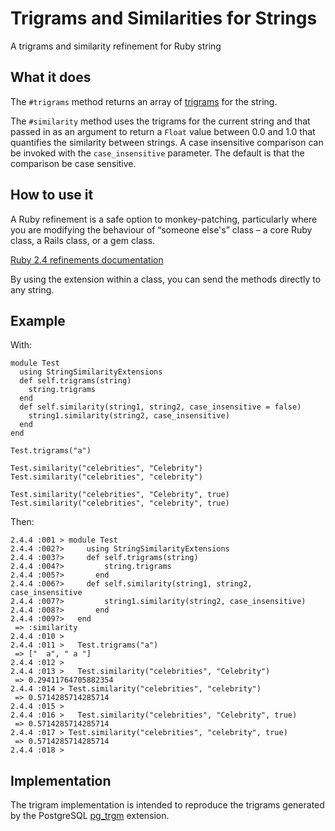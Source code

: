 # Trigrams and Similarities for Strings
A trigrams and similarity refinement for Ruby string

## What it does

The `#trigrams` method returns an array of [trigrams](https://en.wikipedia.org/wiki/Trigram) for the string.

The `#similarity` method uses the trigrams for the current string and that passed in as an argument to return a `Float` value between 0.0 and 1.0 that quantifies the similarity between strings. A case insensitive comparison can be invoked with the `case_insensitive` parameter. The default is that the comparison be case sensitive.

## How to use it

A Ruby refinement is a safe option to monkey-patching, particularly where you are modifying the behaviour of “someone else's” class – a core Ruby class, a Rails class, or a gem class.

[Ruby 2.4 refinements documentation](https://docs.ruby-lang.org/en/2.4.0/syntax/refinements_rdoc.html)

By using the extension within a class, you can send the methods directly to any string.

## Example

With:

```
module Test
  using StringSimilarityExtensions
  def self.trigrams(string)
    string.trigrams
  end
  def self.similarity(string1, string2, case_insensitive = false)
    string1.similarity(string2, case_insensitive)
  end
end

Test.trigrams("a")

Test.similarity("celebrities", "Celebrity")
Test.similarity("celebrities", "celebrity")

Test.similarity("celebrities", "Celebrity", true)
Test.similarity("celebrities", "celebrity", true)
```

Then:

```
2.4.4 :001 > module Test
2.4.4 :002?>     using StringSimilarityExtensions
2.4.4 :003?>     def self.trigrams(string)
2.4.4 :004?>         string.trigrams
2.4.4 :005?>       end
2.4.4 :006?>     def self.similarity(string1, string2, case_insensitive
2.4.4 :007?>         string1.similarity(string2, case_insensitive)
2.4.4 :008?>       end
2.4.4 :009?>   end
 => :similarity
2.4.4 :010 >
2.4.4 :011 >   Test.trigrams("a")
 => ["  a", " a "]
2.4.4 :012 >
2.4.4 :013 >   Test.similarity("celebrities", "Celebrity")
 => 0.29411764705882354
2.4.4 :014 > Test.similarity("celebrities", "celebrity")
 => 0.5714285714285714
2.4.4 :015 >
2.4.4 :016 >   Test.similarity("celebrities", "Celebrity", true)
 => 0.5714285714285714
2.4.4 :017 > Test.similarity("celebrities", "celebrity", true)
 => 0.5714285714285714
2.4.4 :018 >
```

## Implementation

The trigram implementation is intended to reproduce the trigrams generated by the PostgreSQL [pg_trgm](https://www.postgresql.org/docs/9.6/pgtrgm.html) extension.

